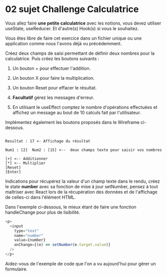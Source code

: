 # 02 sujet Challenge Calculatrice

Vous allez faire **une petite calculatrice** avec les notions, vous devez utiliser useState, useReducer. Et d'autre(s) Hook(s) si vous le souhaitez.

Vous êtes libre de faire cet exercice dans un fichier unique ou une application comme nous l'avons déjà vu précédemment.

Créez deux champs de saisi permettant de définir deux nombres pour la calculatrice. Puis créez les boutons suivants :

1. Un bouton + pour effectuer l'addition.

1. Un bouton X pour faire la multiplication.

1. Un bouton Reset pour effacer le résultat.

1. **Facultatif** gérez les messages d'erreur.

1. En utilisant le useEffect comptez le nombre d'opérations effectuées et affichez un message au bout de 10 calculs fait par l'utilisateur.

Implémentez également les boutons proposés dans le Wireframe ci-dessous.

```text

Resultat : 17 <- Affichage du résultat

Num1 : [2]  Num2 : [15] <--  deux champs texte pour saisir vos nombres

[+] <-- Additionner 
[*] <-- Multiplier 
[Reset]
[Enter]
```

Indications pour récupérez la valeur d'un champ texte dans le rendu, créez le state **number** avec sa fonction de mise à jour setNumber, pensez à tout maîtriser avec React lors de la récupération des données et de l'affichage de celles-ci dans l'élément HTML.

Dans l'exemple ci-dessous, le mieux étant de faire une fonction handleChange pour plus de lisibilité.

```js
<p>
  <input
    type="text"
    name="number"
    value={number}
    onChange={(e) => setNumber(e.target.value)}
  />
</p>
```

Aidez-vous de l'exemple de code que l'on a vu aujourd'hui pour gérer un formulaire.